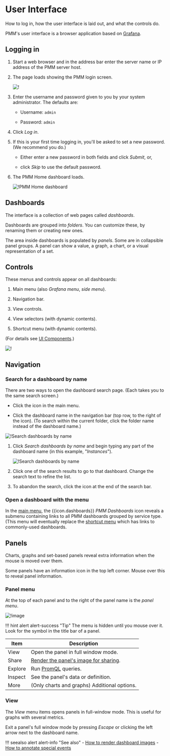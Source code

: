 # User Interface

How to log in, how the user interface is laid out, and what the controls do.

PMM's user interface is a browser application based on [Grafana].

## Logging in

1. Start a web browser and in the address bar enter the server name or IP address of the PMM server host.

2. The page loads showing the PMM login screen.

    ![!](../_images/PMM_Login.jpg)

3. Enter the username and password given to you by your system administrator. The defaults are:

    - Username: `admin`

    - Password: `admin`

4. Click *Log in*.

5. If this is your first time logging in, you'll be asked to set a new password. (We recommend you do.)

    - Either enter a new password in both fields and click *Submit*, or,

    - click *Skip* to use the default password.

6. The PMM Home dashboard loads.

    ![!PMM Home dashboard](../_images/PMM_Home_Dashboard.jpg)

## Dashboards

The interface is a collection of web pages called *dashboards*.

Dashboards are grouped into *folders*. You can customize these, by renaming them or creating new ones.

The area inside dashboards is populated by *panels*. Some are in collapsible panel groups. A panel can show a value, a graph, a chart, or a visual representation of a set.

## Controls

These menus and controls appear on all dashboards:

1. Main menu  (also *Grafana menu*, *side menu*).

2. Navigation bar.

3. View controls.

4. View selectors (with dynamic contents).

5. Shortcut menu (with dynamic contents).

(For details see [UI Components](../details/interface.md).)

![!](../_images/PMM_Home_Dashboard_Numbered.png)

## Navigation

### Search for a dashboard by name

There are two ways to open the dashboard search page. (Each takes you to the same search screen.)

- Click the <i class="uil uil-search"></i> icon in the main menu.

- Click the dashboard name in the navigation bar (top row, to the right of the <i class="uil uil-apps"></i> icon). (To search within the current folder, click the folder name instead of the dashboard name.)

![!Search dashboards by name](../_images/PMM_Home_Dashboard_Search.jpg)

1. Click *Search dashboards by name* and begin typing any part of the dashboard name (in this example, "*Instances*").

    ![!Search dashboards by name](../_images/PMM_Home_Dashboard_Search_String.jpg)

2. Click one of the search results to go to that dashboard. Change the search text to refine the list.

3. To abandon the search, click the <i class="uil uil-times"></i> icon at the end of the search bar.

### Open a dashboard with the menu

In the [main menu](../details/interface.md#main-menu), the {{icon.dashboards}} *PMM Dashboards* icon reveals a submenu containing links to all PMM dashboards grouped by service type. (This menu will eventually replace the [shortcut menu](../details/interface.md#shortcut-menu) which has links to commonly-used dashboards.

## Panels

Charts, graphs and set-based panels reveal extra information when the mouse is moved over them.

Some panels have an information icon <i class="fa fa-info"></i> in the top left corner. Mouse over this to reveal panel information.

### Panel menu

At the top of each panel and to the right of the panel name is the *panel menu*.

![!image](../_images/PMM_Common_Panel_Menu.jpg)

!!! hint alert alert-success "Tip"
    The menu is hidden until you mouse over it. Look for the <i class="uil uil-angle-down"></i> symbol in the title bar of a panel.

| Item                                      | Description
|-------------------------------------------| -----------------------------------------------------------------------------
| <i class="uil uil-eye"></i> View          | Open the panel in full window mode.
| <i class="uil uil-share-alt"></i> Share   | [Render the panel's image for sharing](../how-to/render-dashboard-images.md).
| <i class="uil uil-compass"></i> Explore   | Run [PromQL] queries.
| <i class="fa fa-info-circle"></i> Inspect | See the panel's data or definition.
| <i class="uil uil-cube"></i> More         | (Only charts and graphs) Additional options.

### View

The *View* menu items opens panels in full-window mode. This is useful for graphs with several metrics.

Exit a panel's full window mode by pressing *Escape* or clicking the left arrow <i class="uil uil-arrow-left"></i> next to the dashboard name.

!!! seealso alert alert-info "See also"
    - [How to render dashboard images](../how-to/render-dashboard-images.md)
    - [How to annotate special events](../how-to/annotate.md)

[Grafana]: https://grafana.com/docs/grafana/latest/
[PromQL]: https://prometheus.io/docs/prometheus/latest/querying/basics/
